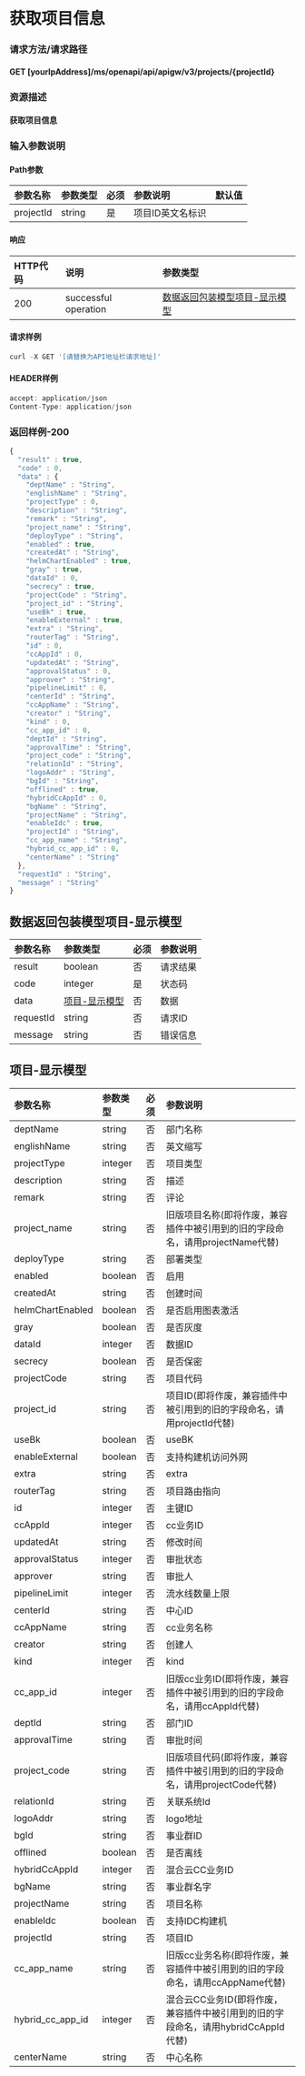 # 获取项目信息

### 请求方法/请求路径

#### GET  \[yourIpAddress\]/ms/openapi/api/apigw/v3/projects/{projectId}

### 资源描述

#### 获取项目信息

### 输入参数说明

#### Path参数

| 参数名称 | 参数类型 | 必须 | 参数说明 | 默认值 |
| :--- | :--- | :--- | :--- | :--- |
| projectId | string | 是 | 项目ID英文名标识 |  |

#### 响应

| HTTP代码 | 说明 | 参数类型 |
| :--- | :--- | :--- |
| 200 | successful operation | [数据返回包装模型项目-显示模型](huo-qu-xiang-mu-xin-xi.md) |

#### 请求样例

```javascript
curl -X GET '[请替换为API地址栏请求地址]'
```

#### HEADER样例

```javascript
accept: application/json
Content-Type: application/json
```

### 返回样例-200

```javascript
{
  "result" : true,
  "code" : 0,
  "data" : {
    "deptName" : "String",
    "englishName" : "String",
    "projectType" : 0,
    "description" : "String",
    "remark" : "String",
    "project_name" : "String",
    "deployType" : "String",
    "enabled" : true,
    "createdAt" : "String",
    "helmChartEnabled" : true,
    "gray" : true,
    "dataId" : 0,
    "secrecy" : true,
    "projectCode" : "String",
    "project_id" : "String",
    "useBk" : true,
    "enableExternal" : true,
    "extra" : "String",
    "routerTag" : "String",
    "id" : 0,
    "ccAppId" : 0,
    "updatedAt" : "String",
    "approvalStatus" : 0,
    "approver" : "String",
    "pipelineLimit" : 0,
    "centerId" : "String",
    "ccAppName" : "String",
    "creator" : "String",
    "kind" : 0,
    "cc_app_id" : 0,
    "deptId" : "String",
    "approvalTime" : "String",
    "project_code" : "String",
    "relationId" : "String",
    "logoAddr" : "String",
    "bgId" : "String",
    "offlined" : true,
    "hybridCcAppId" : 0,
    "bgName" : "String",
    "projectName" : "String",
    "enableIdc" : true,
    "projectId" : "String",
    "cc_app_name" : "String",
    "hybrid_cc_app_id" : 0,
    "centerName" : "String"
  },
  "requestId" : "String",
  "message" : "String"
}
```

## 数据返回包装模型项目-显示模型

| 参数名称 | 参数类型 | 必须 | 参数说明 |
| :--- | :--- | :--- | :--- |
| result | boolean | 否 | 请求结果 |
| code | integer | 是 | 状态码 |
| data | [项目-显示模型](huo-qu-xiang-mu-xin-xi.md) | 否 | 数据 |
| requestId | string | 否 | 请求ID |
| message | string | 否 | 错误信息 |

## 项目-显示模型

| 参数名称 | 参数类型 | 必须 | 参数说明 |
| :--- | :--- | :--- | :--- |
| deptName | string | 否 | 部门名称 |
| englishName | string | 否 | 英文缩写 |
| projectType | integer | 否 | 项目类型 |
| description | string | 否 | 描述 |
| remark | string | 否 | 评论 |
| project\_name | string | 否 | 旧版项目名称\(即将作废，兼容插件中被引用到的旧的字段命名，请用projectName代替\) |
| deployType | string | 否 | 部署类型 |
| enabled | boolean | 否 | 启用 |
| createdAt | string | 否 | 创建时间 |
| helmChartEnabled | boolean | 否 | 是否启用图表激活 |
| gray | boolean | 否 | 是否灰度 |
| dataId | integer | 否 | 数据ID |
| secrecy | boolean | 否 | 是否保密 |
| projectCode | string | 否 | 项目代码 |
| project\_id | string | 否 | 项目ID\(即将作废，兼容插件中被引用到的旧的字段命名，请用projectId代替\) |
| useBk | boolean | 否 | useBK |
| enableExternal | boolean | 否 | 支持构建机访问外网 |
| extra | string | 否 | extra |
| routerTag | string | 否 | 项目路由指向 |
| id | integer | 否 | 主键ID |
| ccAppId | integer | 否 | cc业务ID |
| updatedAt | string | 否 | 修改时间 |
| approvalStatus | integer | 否 | 审批状态 |
| approver | string | 否 | 审批人 |
| pipelineLimit | integer | 否 | 流水线数量上限 |
| centerId | string | 否 | 中心ID |
| ccAppName | string | 否 | cc业务名称 |
| creator | string | 否 | 创建人 |
| kind | integer | 否 | kind |
| cc\_app\_id | integer | 否 | 旧版cc业务ID\(即将作废，兼容插件中被引用到的旧的字段命名，请用ccAppId代替\) |
| deptId | string | 否 | 部门ID |
| approvalTime | string | 否 | 审批时间 |
| project\_code | string | 否 | 旧版项目代码\(即将作废，兼容插件中被引用到的旧的字段命名，请用projectCode代替\) |
| relationId | string | 否 | 关联系统Id |
| logoAddr | string | 否 | logo地址 |
| bgId | string | 否 | 事业群ID |
| offlined | boolean | 否 | 是否离线 |
| hybridCcAppId | integer | 否 | 混合云CC业务ID |
| bgName | string | 否 | 事业群名字 |
| projectName | string | 否 | 项目名称 |
| enableIdc | boolean | 否 | 支持IDC构建机 |
| projectId | string | 否 | 项目ID |
| cc\_app\_name | string | 否 | 旧版cc业务名称\(即将作废，兼容插件中被引用到的旧的字段命名，请用ccAppName代替\) |
| hybrid\_cc\_app\_id | integer | 否 | 混合云CC业务ID\(即将作废，兼容插件中被引用到的旧的字段命名，请用hybridCcAppId代替\) |
| centerName | string | 否 | 中心名称 |

